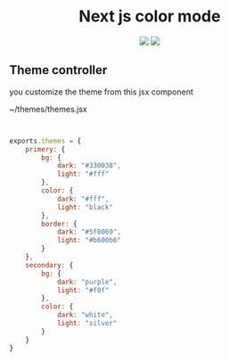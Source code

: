 <h1 align="center">Next js color mode</h1>
<p align="center">
  <img src="https://iili.io/dFXu6kG.png"/>
  <img src="https://iili.io/dFXAh67.png"/>
</p>

<h2>Theme controller</h2>
you customize the theme from this jsx component
<p>~/themes/themes.jsx</p> 

``` Javascript


exports.themes = {
    primery: {
        bg: {
            dark: "#330038",
            light: "#fff"
        },
        color: {
            dark: "#fff",
            light: "black"
        },
        border: {
            dark: "#5f0069",
            light: "#b600b6"
        }
    },
    secondary: {
        bg: {
            dark: "purple",
            light: "#f0f"
        },
        color: {
            dark: "white",
            light: "silver"
        }
    }
}
```
